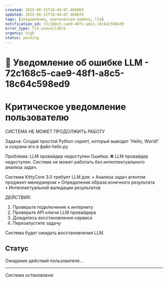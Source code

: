 ```yaml
---
created: 2025-06-15T18:44:07.466869
updated: 2025-06-15T18:44:07.466878
tags: [уведомление, критическая-ошибка, llm]
notification_id: 72c168c5-cae9-48f1-a8c5-18c64c598ed9
error_type: llm_unavailable
urgency: high
status: pending
---
```


# 🚨 Уведомление об ошибке LLM - 72c168c5-cae9-48f1-a8c5-18c64c598ed9

# Критическое уведомление пользователю


СИСТЕМА НЕ МОЖЕТ ПРОДОЛЖИТЬ РАБОТУ

Задача: Создай простой Python скрипт, который выводит 'Hello, World!' и сохрани его в файл hello.py

Проблема: LLM провайдер недоступен
Ошибка: ❌ LLM провайдер недоступен. Система не может работать без интеллектуального анализа задач.

Система KittyCore 3.0 требует LLM для:
• Анализа задач агентом проджект-менеджером
• Определения образа конечного результата  
• Интеллектуальной валидации результатов

ДЕЙСТВИЯ:
1. Проверьте подключение к интернету
2. Проверьте API ключи LLM провайдера
3. Дождитесь восстановления сервиса
4. Перезапустите задачу

Система будет ожидать восстановления LLM.


## Статус
Ожидание действий пользователя...

---
*Система остановлена*
